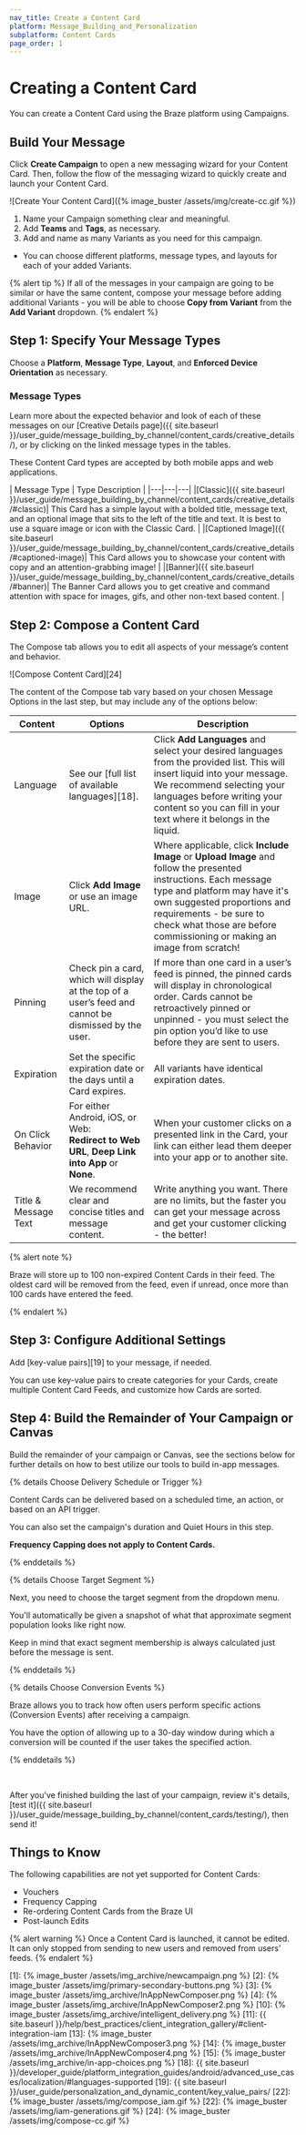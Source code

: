 ```yaml
---
nav_title: Create a Content Card
platform: Message_Building_and_Personalization
subplatform: Content Cards
page_order: 1
---
```


# Creating a Content Card

You can create a Content Card using the Braze platform using Campaigns.

## Build Your Message

Click __Create Campaign__ to open a new messaging wizard for your Content Card. Then, follow the flow of the messaging wizard to quickly create and launch your Content Card.

![Create Your Content Card]({% image_buster /assets/img/create-cc.gif %})

1. Name your Campaign something clear and meaningful.
2. Add __Teams__ and __Tags__, as necessary.
3. Add and name as many Variants as you need for this campaign.
  - You can choose different platforms, message types, and layouts for each of your added Variants.

{% alert tip %}
If all of the messages in your campaign are going to be similar or have the same content, compose your message before adding additional Variants - you will be able to choose **Copy from Variant** from the **Add Variant** dropdown.
{% endalert %}

## Step 1: Specify Your Message Types

Choose a __Platform__, __Message Type__, __Layout__, and __Enforced Device Orientation__ as necessary.

### Message Types

Learn more about the expected behavior and look of each of these messages on our [Creative Details page]({{ site.baseurl }}/user_guide/message_building_by_channel/content_cards/creative_details/), or by clicking on the linked message types in the tables.

These Content Card types are accepted by both mobile apps and web applications.

| Message Type | Type Description |
|---|---|---|
|[Classic]({{ site.baseurl }}/user_guide/message_building_by_channel/content_cards/creative_details/#classic)| This Card has a simple layout with a bolded title, message text, and an optional image that sits to the left of the title and text. It is best to use a square image or icon with the Classic Card. |
|[Captioned Image]({{ site.baseurl }}/user_guide/message_building_by_channel/content_cards/creative_details/#captioned-image)| This Card allows you to showcase your content with copy and an attention-grabbing image! |
|[Banner]({{ site.baseurl }}/user_guide/message_building_by_channel/content_cards/creative_details/#banner)|  The Banner Card allows you to get creative and command attention with space for images, gifs, and other non-text based content. |

## Step 2: Compose a Content Card

The Compose tab allows you to edit all aspects of your message’s content and behavior.

![Compose Content Card][24]

The content of the Compose tab vary based on your chosen Message Options in the last step, but may include any of the options below:

| Content | Options| Description |
|---|---|---|
|Language | See our [full list of available languages][18]. | Click __Add Languages__ and select your desired languages from the provided list. This will insert liquid into your message. We recommend selecting your languages before writing your content so you can fill in your text where it belongs in the liquid. |
|Image | Click __Add Image__ or use an image URL. | Where applicable, click __Include Image__ or __Upload Image__ and follow the presented instructions. Each message type and platform may have it's own suggested proportions and requirements - be sure to check what those are before commissioning or making an image from scratch! |
|Pinning | Check pin a card, which will display at the top of a user’s feed and cannot be dismissed by the user. | If more than one card in a user’s feed is pinned, the pinned cards will display in chronological order. Cards cannot be retroactively pinned or unpinned - you must select the pin option you’d like to use before they are sent to users.  |
|Expiration | Set the specific expiration date or the days until a Card expires. | All variants have identical expiration dates. |
| On Click Behavior | For either Android, iOS, or Web: <br> __Redirect to Web URL__, __Deep Link into App__ or __None__. | When your customer clicks on a presented link in the Card, your link can either lead them deeper into your app or to another site. |
|Title & Message Text | We recommend clear and concise titles and message content. | Write anything you want. There are no limits, but the faster you can get your message across and get your customer clicking - the better! |

{% alert note %}

Braze will store up to 100 non-expired Content Cards in their feed. The oldest card will be removed from the feed, even if unread, once more than 100 cards have entered the feed.

{% endalert %}

## Step 3: Configure Additional Settings

Add [key-value pairs][19] to your message, if needed.

You can use key-value pairs to create categories for your Cards, create multiple Content Card Feeds, and customize how Cards are sorted.

## Step 4: Build the Remainder of Your Campaign or Canvas

Build the remainder of your campaign or Canvas, see the sections below for further details on how to best utilize our tools to build in-app messages.

{% details Choose Delivery Schedule or Trigger %}

Content Cards can be delivered based on a scheduled time, an action, or based on an API trigger.

You can also set the campaign's duration and Quiet Hours in this step.

__Frequency Capping does not apply to Content Cards.__

{% enddetails %}

{% details Choose Target Segment %}

Next, you need to choose the target segment from the dropdown menu.

You'll automatically be given a snapshot of what that approximate segment population looks like right now.

Keep in mind that exact segment membership is always calculated just before the message is sent.

{% enddetails %}

{% details Choose Conversion Events %}

Braze allows you to track how often users perform specific actions (Conversion Events) after receiving a campaign.

You have the option of allowing up to a 30-day window during which a conversion will be counted if the user takes the specified action.

{% enddetails %}

<br>

After you've finished building the last of your campaign, review it's details, [test it]({{ site.baseurl }}/user_guide/message_building_by_channel/content_cards/testing/), then send it!

## Things to Know

The following capabilities are not yet supported for Content Cards:

- Vouchers
- Frequency Capping
- Re-ordering Content Cards from the Braze UI
- Post-launch Edits

{% alert warning %}
Once a Content Card is launched, it cannot be edited. It can only stopped from sending to new users and removed from users' feeds.
{% endalert %}

[1]: {% image_buster /assets/img_archive/newcampaign.png %}
[2]: {% image_buster /assets/img/primary-secondary-buttons.png %}
[3]: {% image_buster /assets/img_archive/InAppNewComposer.png %}
[4]: {% image_buster /assets/img_archive/InAppNewComposer2.png %}
[10]: {% image_buster /assets/img_archive/intelligent_delivery.png %}
[11]: {{ site.baseurl }}/help/best_practices/client_integration_gallery/#client-integration-iam
[13]: {% image_buster /assets/img_archive/InAppNewComposer3.png %}
[14]: {% image_buster /assets/img_archive/InAppNewComposer4.png %}
[15]: {% image_buster /assets/img_archive/in-app-choices.png %}
[18]: {{ site.baseurl }}/developer_guide/platform_integration_guides/android/advanced_use_cases/localization/#languages-supported
[19]: {{ site.baseurl }}/user_guide/personalization_and_dynamic_content/key_value_pairs/
[22]: {% image_buster /assets/img/compose_iam.gif %}
[22]: {% image_buster /assets/img/iam-generations.gif %}
[24]: {% image_buster /assets/img/compose-cc.gif %}
